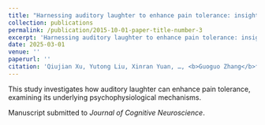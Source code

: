 ```yaml
---
title: "Harnessing auditory laughter to enhance pain tolerance: insights into its psychophysiological mechanisms"
collection: publications
permalink: /publication/2015-10-01-paper-title-number-3
excerpt: 'Harnessing auditory laughter to enhance pain tolerance: insights into its psychophysiological mechanisms'
date: 2025-03-01
venue: ''
paperurl: ''
citation: 'Qiujian Xu, Yutong Liu, Xinran Yuan, …, <b>Guoguo Zhang</b>†. "Harnessing auditory laughter to enhance pain tolerance: insights into its psychophysiological mechanisms." Manuscript submitted to <i>Journal of Cognitive Neuroscience</i>.'
---
```

This study investigates how auditory laughter can enhance pain tolerance, examining its underlying psychophysiological mechanisms.

Manuscript submitted to <i>Journal of Cognitive Neuroscience</i>.